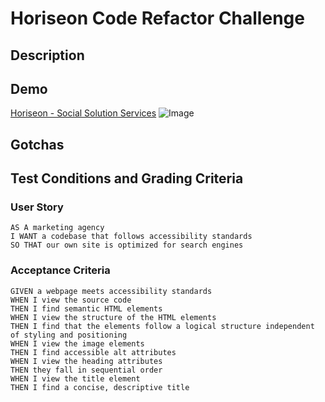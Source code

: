 # Horiseon Code Refactor Challenge
## Description


## Demo
[Horiseon - Social Solution Services](https://glendonintendo.github.io/challenge1-horiseon-accessibility/)
![Image](assets/images/horizon-webpage-screenshot.png)

## Gotchas


## Test Conditions and Grading Criteria





### User Story
```
AS A marketing agency
I WANT a codebase that follows accessibility standards
SO THAT our own site is optimized for search engines
```
### Acceptance Criteria
```
GIVEN a webpage meets accessibility standards
WHEN I view the source code
THEN I find semantic HTML elements
WHEN I view the structure of the HTML elements
THEN I find that the elements follow a logical structure independent of styling and positioning
WHEN I view the image elements
THEN I find accessible alt attributes
WHEN I view the heading attributes
THEN they fall in sequential order
WHEN I view the title element
THEN I find a concise, descriptive title
```